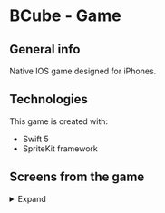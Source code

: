 # BCube - Game

## General info
Native IOS game designed for iPhones.

## Technologies
This game is created with:
* Swift 5
* SpriteKit framework

## Screens from the game
<details>
  <summary>Expand</summary>
  <h2>Start scene</h2>
  <p>
    <img src="./Screens/startScene.png" width="226">
  </p>
  
  <h2>Customize scene</h2>
  <p>
    <img src="./Screens/customizeScene.png" width="226">
  </p>
  
  <h2>Game scene</h2>
  <p>
    <img src="./Screens/gameScene_1.png" width="226">
    <img src="./Screens/gameScene_2.png" width="226">
    <img src="./Screens/gameScene_3.png" width="226">
    <img src="./Screens/gameOver.png" width="226">
  </p>
</details>
